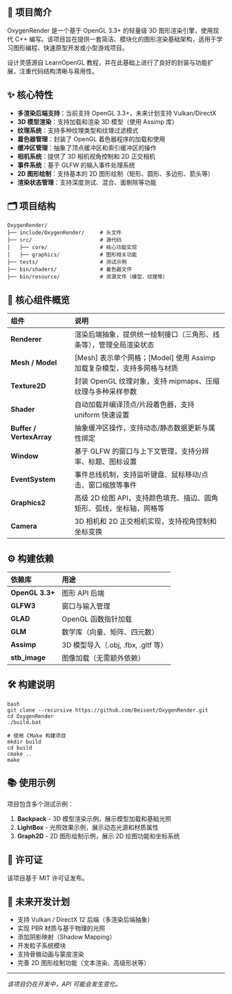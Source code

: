 ## 📌 项目简介

OxygenRender 是一个基于 OpenGL 3.3+ 的轻量级 3D 图形渲染引擎，使用现代 C++ 编写。该项目旨在提供一套简洁、模块化的图形渲染基础架构，适用于学习图形编程、快速原型开发或小型游戏项目。

设计灵感源自 LearnOpenGL 教程，并在此基础上进行了良好的封装与功能扩展，注重代码结构清晰与易用性。

## ✨ 核心特性

- **多渲染后端支持**：当前支持 OpenGL 3.3+，未来计划支持 Vulkan/DirectX
- **3D 模型渲染**：支持加载和渲染 3D 模型（使用 Assimp 库）
- **纹理系统**：支持多种纹理类型和纹理过滤模式
- **着色器管理**：封装了 OpenGL 着色器程序的加载和使用
- **缓冲区管理**：抽象了顶点缓冲区和索引缓冲区的操作
- **相机系统**：提供了 3D 相机视角控制和 2D 正交相机
- **事件系统**：基于 GLFW 的输入事件处理系统
- **2D 图形绘制**：支持基本的 2D 图形绘制（矩形、圆形、多边形、箭头等）
- **渲染状态管理**：支持深度测试、混合、面剔除等功能

## 🗂️ 项目结构

```
OxygenRender/
├── include/OxygenRender/     # 头文件
├── src/                      # 源代码
│   ├── core/                 # 核心功能实现
│   ├── graphics/             # 图形相关功能
├── tests/                    # 测试示例
├── bin/shaders/              # 着色器文件
├── bin/resource/             # 资源文件（模型、纹理等）
```

## 🔧 核心组件概览

| 组件                     | 说明                                                                    |
| :----------------------- | :---------------------------------------------------------------------- |
| **Renderer**             | 渲染后端抽象，提供统一绘制接口（三角形、线条等），管理全局渲染状态      |
| **Mesh / Model**         | [Mesh] 表示单个网格；[Model] 使用 Assimp 加载复杂模型，支持多网格与材质 |
| **Texture2D**            | 封装 OpenGL 纹理对象，支持 mipmaps、压缩纹理与多种采样参数              |
| **Shader**               | 自动加载并编译顶点/片段着色器，支持 uniform 快速设置                    |
| **Buffer / VertexArray** | 抽象缓冲区操作，支持动态/静态数据更新与属性绑定                         |
| **Window**               | 基于 GLFW 的窗口与上下文管理，支持分辨率、标题、图标设置                |
| **EventSystem**          | 事件总线机制，支持监听键盘、鼠标移动/点击、窗口缩放等事件               |
| **Graphics2**            | 高级 2D 绘图 API，支持颜色填充、描边、圆角矩形、弧线，坐标轴，网格等    |
| **Camera**               | 3D 相机和 2D 正交相机实现，支持视角控制和坐标变换                       |

## ⚙️ 构建依赖

| 依赖库          | 用途                                |
| :-------------- | :---------------------------------- |
| **OpenGL 3.3+** | 图形 API 后端                       |
| **GLFW3**       | 窗口与输入管理                      |
| **GLAD**        | OpenGL 函数指针加载                 |
| **GLM**         | 数学库（向量、矩阵、四元数）        |
| **Assimp**      | 3D 模型导入（.obj, .fbx, .gltf 等） |
| **stb_image**   | 图像加载（无需额外依赖）            |

## 🛠️ 构建说明

```
bash
git clone --recursive https://github.com/Beisent/OxygenRender.git
cd OxygenRender
./build.bat

# 使用 CMake 构建项目
mkdir build
cd build
cmake ..
make
```

## 📚 使用示例

项目包含多个测试示例：

1. **Backpack** - 3D 模型渲染示例，展示模型加载和基础光照
2. **LightBox** - 光照效果示例，展示动态光源和材质属性
3. **Graph2D** - 2D 图形绘制示例，展示 2D 绘图功能和坐标系统

## 📄 许可证

该项目基于 MIT 许可证发布。

## 🚀 未来开发计划

-  支持 Vulkan / DirectX 12 后端（多渲染后端抽象）
-  实现 PBR 材质与基于物理的光照
-  添加阴影映射（Shadow Mapping）
-  开发粒子系统模块
-  支持骨骼动画与蒙皮渲染
-  完善 2D 图形绘制功能（文本渲染、高级形状等）

------

*该项目仍在开发中，API 可能会发生变化。*